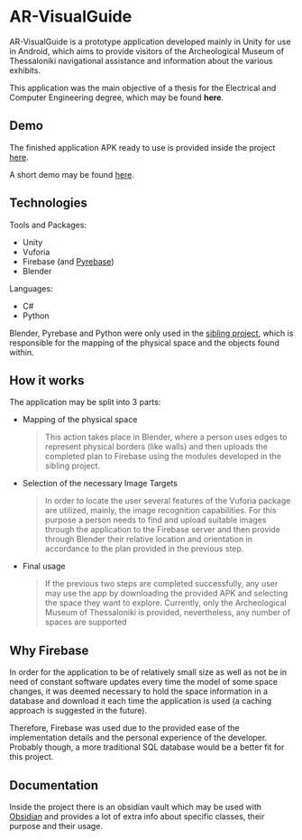 # AR-VisualGuide

AR-VisualGuide is a prototype application developed mainly in Unity for use in Android, which aims to provide visitors of the Archeological Museum of Thessaloniki navigational assistance and information about the various exhibits. 

This application was the main objective of a thesis for the Electrical and Computer Engineering degree, which may be found **here**. 


## Demo

The finished application APK ready to use is provided inside the project [here](https://github.com/Driexus/AR-VisualGuide/tree/main/APKs/FinalBuild/VisualGuide.apk).

A short demo may be found [here](https://youtube.com/shorts/i4_P2L0y6VQ?feature=share).


## Technologies

Tools and Packages:
- Unity
- Vuforia
- Firebase (and [Pyrebase](https://github.com/thisbejim/Pyrebase))
- Blender

Languages:
- C#
- Python

Blender, Pyrebase and Python were only used in the [sibling project](https://github.com/Driexus/AR-VisualGuideDesktop), which is responsible for the mapping of the physical space and the objects found within.

## How it works

The application may be split into 3 parts:
 - Mapping of the physical space
	 > This action takes place in Blender, where a person uses edges to represent physical borders (like walls) and then uploads the completed plan to Firebase using the modules developed in the sibling project.
 - Selection of the necessary Image Targets
	 > In order to locate the user several features of the Vuforia package are utilized, mainly, the image recognition capabilities. For this purpose a person needs to find and upload suitable images through the application to the Firebase server and then provide through Blender their relative location and orientation in accordance to the plan provided in the previous step.
- Final usage
	> If the previous two steps are completed successfully, any user may use the app by downloading the provided APK and selecting the space they want to explore. Currently, only the Archeological Museum of Thessaloniki is provided, nevertheless, any number of spaces are supported


## Why Firebase

In order for the application to be of relatively small size as well as not be in need of constant software updates every time the model of some space changes, it was deemed necessary to hold the space information in a database and download it each time the application is used (a caching approach is suggested in the future). 

Therefore, Firebase was used due to the provided ease of the implementation details and the personal experience of the developer. Probably though, a more traditional SQL database would be a better fit for this project.

## Documentation
Inside the project there is an obsidian vault which may be used with [Obsidian](https://obsidian.md/) and provides a lot of extra info about specific classes, their purpose and their usage.
